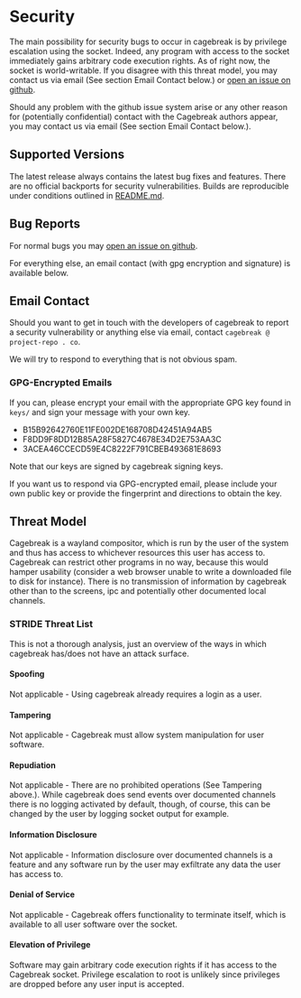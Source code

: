 # Security

The main possibility for security bugs to occur in cagebreak is by privilege
escalation using the socket. Indeed, any program with access to the socket
immediately gains arbitrary code execution rights. As of right now, the socket
is world-writable. If you disagree with this threat model, you may contact
us via email (See section Email Contact below.) or [open an issue on github](https://github.com/project-repo/cagebreak/issues/new).

Should any problem with the github issue system arise or any other reason
for (potentially confidential) contact with the Cagebreak authors appear,
you may contact us via email (See section Email Contact below.).

## Supported Versions

The latest release always contains the latest bug fixes and features.
There are no official backports for security vulnerabilities. Builds
are reproducible under conditions outlined in [README.md](README.md).

## Bug Reports

For normal bugs you may [open an issue on github](https://github.com/project-repo/cagebreak/issues/new).

For everything else, an email contact (with gpg encryption and signature)
is available below.

## Email Contact

Should you want to get in touch with the developers of cagebreak to report
a security vulnerability or anything else via email, contact
`cagebreak @ project-repo . co`.

We will try to respond to everything that is not obvious spam.

### GPG-Encrypted Emails

If you can, please encrypt your email with the appropriate GPG key found
in `keys/` and sign your message with your own key.

* B15B92642760E11FE002DE168708D42451A94AB5
* F8DD9F8DD12B85A28F5827C4678E34D2E753AA3C
* 3ACEA46CCECD59E4C8222F791CBEB493681E8693

Note that our keys are signed by cagebreak signing keys.

If you want us to respond via GPG-encrypted email, please include your own
public key or provide the fingerprint and directions to obtain the key.

## Threat Model

Cagebreak is a wayland compositor, which is run by the user of the system
and thus has access to whichever resources this user has access to.
Cagebreak can restrict other programs in no way, because this would hamper
usability (consider a web browser unable to write a downloaded file to disk
for instance). There is no transmission of information by cagebreak other
than to the screens, ipc and potentially other documented local channels.

### STRIDE Threat List

This is not a thorough analysis, just an overview of the ways in which cagebreak
has/does not have an attack surface.

#### Spoofing

Not applicable - Using cagebreak already requires a login as a user.

#### Tampering

Not applicable - Cagebreak must allow system manipulation for user software.

#### Repudiation

Not applicable - There are no prohibited operations (See Tampering above.).
While cagebreak does send events over documented channels there is no logging
activated by default, though, of course, this can be changed by the user
by logging socket output for example.

#### Information Disclosure

Not applicable - Information disclosure over documented channels is a feature
and any software run by the user may exfiltrate any data the user has access to.

#### Denial of Service

Not applicable - Cagebreak offers functionality to terminate itself, which is
available to all user software over the socket.

#### Elevation of Privilege

Software may gain arbitrary code execution rights if it has access to the
Cagebreak socket. Privilege escalation to root is unlikely since privileges
are dropped before any user input is accepted.
